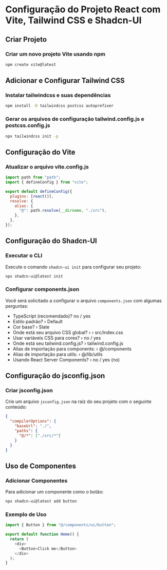 
# Configuração do Projeto React com Vite, Tailwind CSS e Shadcn-UI

## Criar Projeto

### Criar um novo projeto Vite usando npm

```bash
npm create vite@latest
```

## Adicionar e Configurar Tailwind CSS

### Instalar tailwindcss e suas dependências

```bash
npm install -D tailwindcss postcss autoprefixer
```

### Gerar os arquivos de configuração tailwind.config.js e postcss.config.js

```bash
npx tailwindcss init -p
```

## Configuração do Vite

### Atualizar o arquivo vite.config.js

```javascript
import path from "path";
import { defineConfig } from "vite";

export default defineConfig({
  plugins: [react()],
  resolve: {
    alias: {
      "@": path.resolve(__dirname, "./src"),
    },
  },
});
```

## Configuração do Shadcn-UI

### Executar o CLI

Execute o comando `shadcn-ui init` para configurar seu projeto:

```bash
npx shadcn-ui@latest init
```

### Configurar components.json

Você será solicitado a configurar o arquivo `components.json` com algumas perguntas:

- TypeScript (recomendado)? no / yes
- Estilo padrão? › Default
- Cor base? › Slate
- Onde está seu arquivo CSS global? › › src/index.css
- Usar variáveis CSS para cores? › no / yes
- Onde está seu tailwind.config.js? › tailwind.config.js
- Alias de importação para components: › @/components
- Alias de importação para utils: › @/lib/utils
- Usando React Server Components? › no / yes (no)

## Configuração do jsconfig.json

### Criar jsconfig.json

Crie um arquivo `jsconfig.json` na raiz do seu projeto com o seguinte conteúdo:

```json
{
  "compilerOptions": {
    "baseUrl": "./",
    "paths": {
      "@/*": ["./src/*"]
    }
  }
}
```

## Uso de Componentes

### Adicionar Componentes

Para adicionar um componente como o botão:

```bash
npx shadcn-ui@latest add button
```

### Exemplo de Uso

```javascript
import { Button } from "@/components/ui/button";

export default function Home() {
  return (
    <div>
      <Button>Click me</Button>
    </div>
  );
}

